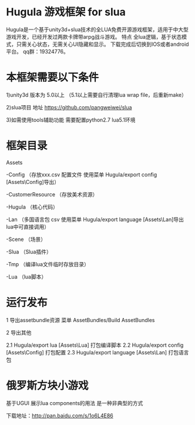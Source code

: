 Hugula 游戏框架 for slua
======
Hugula是一个基于unity3d+slua技术的全LUA免费开源游戏框架，适用于中大型游戏开发，已经开发过两款卡牌带arpg战斗游戏。
特点 全lua逻辑，基于状态模式，只需关心状态，无需关心UI隐藏和显示。
下载完成后切换到IOS或者android平台。
qq群：19324776。
 
本框架需要以下条件
======
1)unity3d 版本为 5.0以上 （5.1以上需要自行清理lua wrap file，后重新make）

2)slua项目 地址 https://github.com/pangweiwei/slua

3)如需使用tools辅助功能 需要配置python2.7 lua5.1环境

框架目录
======
Assets

-Config               （存放xxx.csv 配置文件 使用菜单 Hugula/export config [Assets\Config]导出）

-CustomerResource     （存放美术资源）

-Hugula               （核心代码）

-Lan                  （多国语言包 csv   使用菜单 Hugula/export language [Assets\Lan]导出 lua中可直接调用）

-Scene                （场景）

-Slua                 （Slua插件）

-Tmp                  （编译lua文件临时存放目录）

-Lua                  （lua脚本）


运行发布
======
1 导出assetbundle资源 菜单 AssetBundles/Build AssetBundles

2 导出其他

 2.1 Hugula/export lua [Assets\Lua]          打包编译脚本
 2.2 Hugula/export config [Assets\Config]    打包配置
 2.3 Hugula/export language [Assets\Lan]     打包语言包


俄罗斯方块小游戏
======
基于UGUI 
展示lua components的用法
是一种非典型的方式

下载地址：http://pan.baidu.com/s/1o6L4E86
